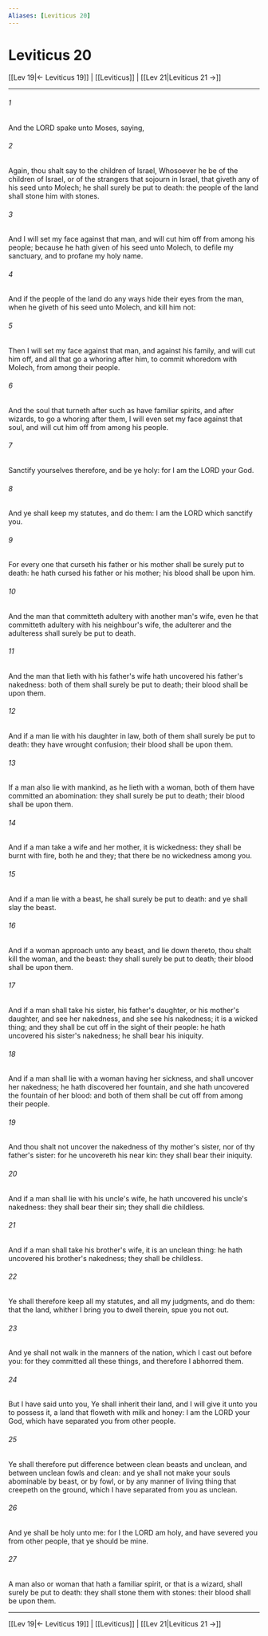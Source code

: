 ```yaml
---
Aliases: [Leviticus 20]
---
```

# Leviticus 20

[[Lev 19|← Leviticus 19]] | [[Leviticus]] | [[Lev 21|Leviticus 21 →]]
***



###### 1 
And the LORD spake unto Moses, saying, 

###### 2 
Again, thou shalt say to the children of Israel, Whosoever he be of the children of Israel, or of the strangers that sojourn in Israel, that giveth any of his seed unto Molech; he shall surely be put to death: the people of the land shall stone him with stones. 

###### 3 
And I will set my face against that man, and will cut him off from among his people; because he hath given of his seed unto Molech, to defile my sanctuary, and to profane my holy name. 

###### 4 
And if the people of the land do any ways hide their eyes from the man, when he giveth of his seed unto Molech, and kill him not: 

###### 5 
Then I will set my face against that man, and against his family, and will cut him off, and all that go a whoring after him, to commit whoredom with Molech, from among their people. 

###### 6 
And the soul that turneth after such as have familiar spirits, and after wizards, to go a whoring after them, I will even set my face against that soul, and will cut him off from among his people. 

###### 7 
Sanctify yourselves therefore, and be ye holy: for I am the LORD your God. 

###### 8 
And ye shall keep my statutes, and do them: I am the LORD which sanctify you. 

###### 9 
For every one that curseth his father or his mother shall be surely put to death: he hath cursed his father or his mother; his blood shall be upon him. 

###### 10 
And the man that committeth adultery with another man's wife, even he that committeth adultery with his neighbour's wife, the adulterer and the adulteress shall surely be put to death. 

###### 11 
And the man that lieth with his father's wife hath uncovered his father's nakedness: both of them shall surely be put to death; their blood shall be upon them. 

###### 12 
And if a man lie with his daughter in law, both of them shall surely be put to death: they have wrought confusion; their blood shall be upon them. 

###### 13 
If a man also lie with mankind, as he lieth with a woman, both of them have committed an abomination: they shall surely be put to death; their blood shall be upon them. 

###### 14 
And if a man take a wife and her mother, it is wickedness: they shall be burnt with fire, both he and they; that there be no wickedness among you. 

###### 15 
And if a man lie with a beast, he shall surely be put to death: and ye shall slay the beast. 

###### 16 
And if a woman approach unto any beast, and lie down thereto, thou shalt kill the woman, and the beast: they shall surely be put to death; their blood shall be upon them. 

###### 17 
And if a man shall take his sister, his father's daughter, or his mother's daughter, and see her nakedness, and she see his nakedness; it is a wicked thing; and they shall be cut off in the sight of their people: he hath uncovered his sister's nakedness; he shall bear his iniquity. 

###### 18 
And if a man shall lie with a woman having her sickness, and shall uncover her nakedness; he hath discovered her fountain, and she hath uncovered the fountain of her blood: and both of them shall be cut off from among their people. 

###### 19 
And thou shalt not uncover the nakedness of thy mother's sister, nor of thy father's sister: for he uncovereth his near kin: they shall bear their iniquity. 

###### 20 
And if a man shall lie with his uncle's wife, he hath uncovered his uncle's nakedness: they shall bear their sin; they shall die childless. 

###### 21 
And if a man shall take his brother's wife, it is an unclean thing: he hath uncovered his brother's nakedness; they shall be childless. 

###### 22 
Ye shall therefore keep all my statutes, and all my judgments, and do them: that the land, whither I bring you to dwell therein, spue you not out. 

###### 23 
And ye shall not walk in the manners of the nation, which I cast out before you: for they committed all these things, and therefore I abhorred them. 

###### 24 
But I have said unto you, Ye shall inherit their land, and I will give it unto you to possess it, a land that floweth with milk and honey: I am the LORD your God, which have separated you from other people. 

###### 25 
Ye shall therefore put difference between clean beasts and unclean, and between unclean fowls and clean: and ye shall not make your souls abominable by beast, or by fowl, or by any manner of living thing that creepeth on the ground, which I have separated from you as unclean. 

###### 26 
And ye shall be holy unto me: for I the LORD am holy, and have severed you from other people, that ye should be mine. 

###### 27 
A man also or woman that hath a familiar spirit, or that is a wizard, shall surely be put to death: they shall stone them with stones: their blood shall be upon them.

***
[[Lev 19|← Leviticus 19]] | [[Leviticus]] | [[Lev 21|Leviticus 21 →]]
